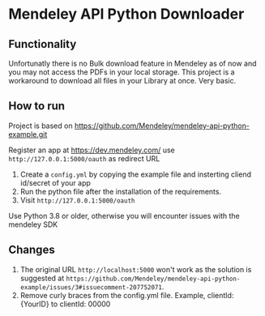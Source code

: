 # Mendeley API Python Downloader #

## Functionality

Unfortunatly there is no Bulk download feature in Mendeley as of now and you may not access the PDFs in your local storage.
This project is a workaround to download all files in your Library at once. Very basic.

## How to run

Project is based on https://github.com/Mendeley/mendeley-api-python-example.git

Register an app at https://dev.mendeley.com/ use `http://127.0.0.1:5000/oauth` as redirect URL

1. Create a `config.yml` by copying the example file and insterting cliend id/secret of your app
2. Run the python file after the installation of the requirements.
3. Visit `http://127.0.0.1:5000/oauth`

Use Python 3.8 or older, otherwise you will encounter issues with the mendeley SDK

## Changes

1. The original URL `http://localhost:5000` won't work as the solution is suggested at `https://github.com/Mendeley/mendeley-api-python-example/issues/3#issuecomment-207752071`.
2. Remove curly braces from the config.yml file. Example, clientId: {YourID} to clientId: 00000
